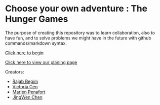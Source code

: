 # Choose your own adventure : The Hunger Games

The purpose of creating this repository was to learn collaboration, also to have fun, and to solve problems we might have in the future with github commands/markdown syntax. 

[Click here to begin](decisions/1-introduction.md)

[Click here to view our planing page](https://docs.google.com/drawings/d/1v3JTQ4t2mgRECT2PQZI_ccz-4IA8_8NljTadSB3UKPs/edit?pli=1)

Creators:
* [Rajab Begim](https://github.com/Rajabb4685)
* [Victoria Cen ](github.com/victoriac5469)
* [Marlen Penafort](github.com/marlenp7932)
* [JingWen Chen](github.com/jingwenc9021)